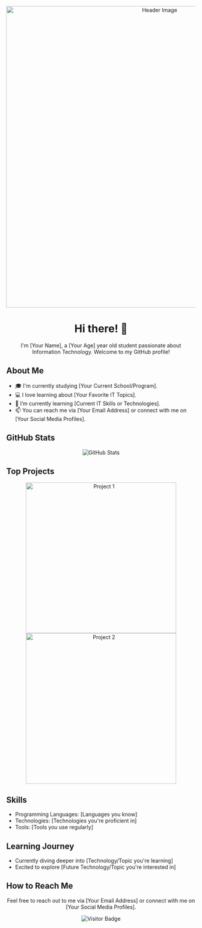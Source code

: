 <!-- Your Header -->
<p align="center">
  <img src="https://github.com/yourusername/yourusername/blob/main/assets/header.png" width="800" alt="Header Image">
</p>

<!-- Your Introduction -->
<h1 align="center">Hi there! 👋</h1>

<p align="center">
  I'm [Your Name], a [Your Age] year old student passionate about Information Technology. Welcome to my GitHub profile!
</p>

<!-- Your About Me Section -->
## About Me

- 🎓 I'm currently studying [Your Current School/Program].
- 💻 I love learning about [Your Favorite IT Topics].
- 🌱 I’m currently learning [Current IT Skills or Technologies].
- 📫 You can reach me via [Your Email Address] or connect with me on [Your Social Media Profiles].

<!-- Your GitHub Stats -->
## GitHub Stats

<p align="center">
  <img src="https://github-readme-stats.vercel.app/api?username=YourGitHubUsername&show_icons=true&theme=radical" alt="GitHub Stats">
</p>

<!-- Your Top Projects -->
## Top Projects

<p align="center">
  <a href="Link to Project Repository 1">
    <img src="https://github.com/yourusername/project1/blob/main/assets/screenshot.png" width="400" alt="Project 1">
  </a>
  <a href="Link to Project Repository 2">
    <img src="https://github.com/yourusername/project2/blob/main/assets/screenshot.png" width="400" alt="Project 2">
  </a>
</p>

<!-- Your Skills Section -->
## Skills

- Programming Languages: [Languages you know]
- Technologies: [Technologies you're proficient in]
- Tools: [Tools you use regularly]

<!-- Your Learning Journey Section -->
## Learning Journey

- Currently diving deeper into [Technology/Topic you're learning]
- Excited to explore [Future Technology/Topic you're interested in]

<!-- Your How to Reach Me Section -->
## How to Reach Me

<p align="center">
  Feel free to reach out to me via [Your Email Address] or connect with me on [Your Social Media Profiles].
</p>

<!-- Footer -->
<p align="center">
  <img src="https://visitor-badge.laobi.icu/badge?page_id=yourusername.yourusername" alt="Visitor Badge">
</p>
